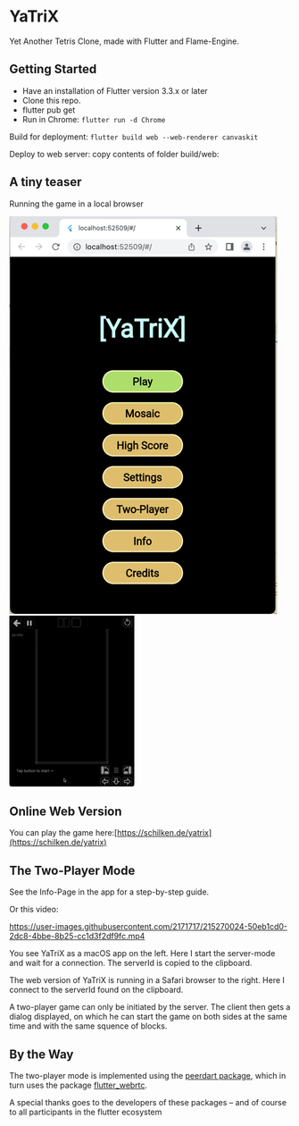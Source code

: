 # YaTriX

Yet Another Tetris Clone, made with Flutter and Flame-Engine.

## Getting Started

- Have an installation of Flutter version 3.3.x or later
- Clone this repo.
- flutter pub get
- Run in Chrome:
`flutter run -d Chrome`

Build for deployment:
`flutter build web --web-renderer canvaskit`

Deploy to web server: copy contents of folder build/web:


## A tiny teaser

Running the game in a local browser

<img src="assets_for_readme/yatrix_menu.gif"/>

<img src="assets_for_readme/yatrix.gif"/>


## Online Web Version
You can play the game here:[https://schilken.de/yatrix](https://schilken.de/yatrix)

## The Two-Player Mode

See the Info-Page in the app for a step-by-step guide.

Or this video:

https://user-images.githubusercontent.com/2171717/215270024-50eb1cd0-2dc8-4bbe-8b25-cc1d3f2df9fc.mp4

You see YaTriX as a macOS app on the left. Here I start the server-mode and wait for a connection. The serverId is copied to the clipboard.

The web version of YaTriX is running in a Safari browser to the right.
Here I connect to the serverId found on the clipboard.

A two-player game can only be initiated by the server. 
The client then gets a dialog displayed, on which he can start the game on both sides at the same time and with the same squence of blocks.

## By the Way
The two-player mode is implemented using the [peerdart package](https://github.com/MuhammedKpln/peerdart), 
which in turn uses the package [flutter_webrtc](https://github.com/flutter-webrtc/flutter-webrtc).

A special thanks goes to the developers of these packages – and of course to all participants in the flutter ecosystem

